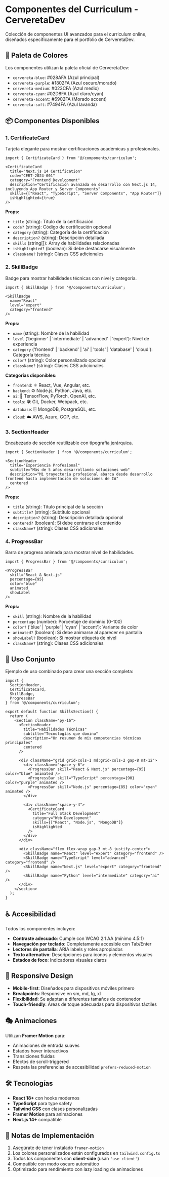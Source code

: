 # Componentes del Curriculum - CerveretaDev

Colección de componentes UI avanzados para el curriculum online, diseñados específicamente para el portfolio de CerveretaDev.

## 🎨 Paleta de Colores

Los componentes utilizan la paleta oficial de CerveretaDev:
- `cervereta-blue`: #028AFA (Azul principal)
- `cervereta-purple`: #1802FA (Azul oscuro/morado)
- `cervereta-medium`: #023CFA (Azul medio)
- `cervereta-cyan`: #02D8FA (Azul claro/cyan)
- `cervereta-accent`: #6902FA (Morado accent)
- `cervereta-soft`: #7494FA (Azul lavanda)

## 📦 Componentes Disponibles

### 1. CertificateCard

Tarjeta elegante para mostrar certificaciones académicas y profesionales.

```tsx
import { CertificateCard } from '@/components/curriculum';

<CertificateCard
  title="Next.js 14 Certification"
  code="CERT-2024-001"
  category="Frontend Development"
  description="Certificación avanzada en desarrollo con Next.js 14, incluyendo App Router y Server Components"
  skills={["React", "TypeScript", "Server Components", "App Router"]}
  isHighlighted={true}
/>
```

**Props:**
- `title` (string): Título de la certificación
- `code?` (string): Código de certificación opcional
- `category` (string): Categoría de la certificación
- `description?` (string): Descripción detallada
- `skills` (string[]): Array de habilidades relacionadas
- `isHighlighted?` (boolean): Si debe destacarse visualmente
- `className?` (string): Clases CSS adicionales

### 2. SkillBadge

Badge para mostrar habilidades técnicas con nivel y categoría.

```tsx
import { SkillBadge } from '@/components/curriculum';

<SkillBadge
  name="React"
  level="expert"
  category="frontend"
/>
```

**Props:**
- `name` (string): Nombre de la habilidad
- `level` ('beginner' | 'intermediate' | 'advanced' | 'expert'): Nivel de experiencia
- `category` ('frontend' | 'backend' | 'ai' | 'tools' | 'database' | 'cloud'): Categoría técnica
- `color?` (string): Color personalizado opcional
- `className?` (string): Clases CSS adicionales

**Categorías disponibles:**
- `frontend`: ⚛️ React, Vue, Angular, etc.
- `backend`: ⚙️ Node.js, Python, Java, etc.
- `ai`: 🤖 TensorFlow, PyTorch, OpenAI, etc.
- `tools`: 🛠️ Git, Docker, Webpack, etc.
- `database`: 🗄️ MongoDB, PostgreSQL, etc.
- `cloud`: ☁️ AWS, Azure, GCP, etc.

### 3. SectionHeader

Encabezado de sección reutilizable con tipografía jerárquica.

```tsx
import { SectionHeader } from '@/components/curriculum';

<SectionHeader
  title="Experiencia Profesional"
  subtitle="Más de 5 años desarrollando soluciones web"
  description="Mi trayectoria profesional abarca desde desarrollo frontend hasta implementación de soluciones de IA"
  centered
/>
```

**Props:**
- `title` (string): Título principal de la sección
- `subtitle?` (string): Subtítulo opcional
- `description?` (string): Descripción detallada opcional
- `centered?` (boolean): Si debe centrarse el contenido
- `className?` (string): Clases CSS adicionales

### 4. ProgressBar

Barra de progreso animada para mostrar nivel de habilidades.

```tsx
import { ProgressBar } from '@/components/curriculum';

<ProgressBar
  skill="React & Next.js"
  percentage={95}
  color="blue"
  animated
  showLabel
/>
```

**Props:**
- `skill` (string): Nombre de la habilidad
- `percentage` (number): Porcentaje de dominio (0-100)
- `color?` ('blue' | 'purple' | 'cyan' | 'accent'): Variante de color
- `animated?` (boolean): Si debe animarse al aparecer en pantalla
- `showLabel?` (boolean): Si mostrar etiqueta de nivel
- `className?` (string): Clases CSS adicionales

## 🚀 Uso Conjunto

Ejemplo de uso combinado para crear una sección completa:

```tsx
import { 
  SectionHeader, 
  CertificateCard, 
  SkillBadge, 
  ProgressBar 
} from '@/components/curriculum';

export default function SkillsSection() {
  return (
    <section className="py-16">
      <SectionHeader
        title="Habilidades Técnicas"
        subtitle="Tecnologías que domino"
        description="Un resumen de mis competencias técnicas principales"
        centered
      />
      
      <div className="grid grid-cols-1 md:grid-cols-2 gap-8 mt-12">
        <div className="space-y-6">
          <ProgressBar skill="React & Next.js" percentage={95} color="blue" animated />
          <ProgressBar skill="TypeScript" percentage={90} color="purple" animated />
          <ProgressBar skill="Node.js" percentage={85} color="cyan" animated />
        </div>
        
        <div className="space-y-4">
          <CertificateCard
            title="Full Stack Development"
            category="Web Development"
            skills={["React", "Node.js", "MongoDB"]}
            isHighlighted
          />
        </div>
      </div>
      
      <div className="flex flex-wrap gap-3 mt-8 justify-center">
        <SkillBadge name="React" level="expert" category="frontend" />
        <SkillBadge name="TypeScript" level="advanced" category="frontend" />
        <SkillBadge name="Next.js" level="expert" category="frontend" />
        <SkillBadge name="Python" level="intermediate" category="ai" />
      </div>
    </section>
  );
}
```

## ♿ Accesibilidad

Todos los componentes incluyen:
- **Contraste adecuado**: Cumple con WCAG 2.1 AA (mínimo 4.5:1)
- **Navegación por teclado**: Completamente accesible con Tab/Enter
- **Lectores de pantalla**: ARIA labels y roles apropiados
- **Texto alternativo**: Descripciones para iconos y elementos visuales
- **Estados de foco**: Indicadores visuales claros

## 📱 Responsive Design

- **Mobile-first**: Diseñados para dispositivos móviles primero
- **Breakpoints**: Responsive en sm, md, lg, xl
- **Flexibilidad**: Se adaptan a diferentes tamaños de contenedor
- **Touch-friendly**: Áreas de toque adecuadas para dispositivos táctiles

## 🎭 Animaciones

Utilizan **Framer Motion** para:
- Animaciones de entrada suaves
- Estados hover interactivos
- Transiciones fluidas
- Efectos de scroll-triggered
- Respeta las preferencias de accesibilidad `prefers-reduced-motion`

## 🛠️ Tecnologías

- **React 18+** con hooks modernos
- **TypeScript** para type safety
- **Tailwind CSS** con clases personalizadas
- **Framer Motion** para animaciones
- **Next.js 14+** compatible

## 📝 Notas de Implementación

1. Asegúrate de tener instalado `framer-motion`
2. Los colores personalizados están configurados en `tailwind.config.ts`
3. Todos los componentes son **client-side** (usan `'use client'`)
4. Compatible con modo oscuro automático
5. Optimizado para rendimiento con lazy loading de animaciones